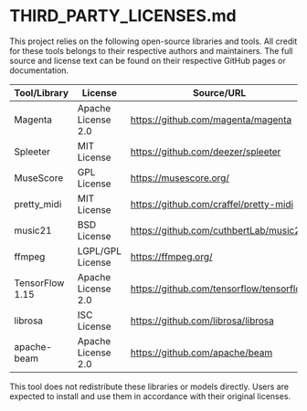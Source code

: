 # THIRD_PARTY_LICENSES.md

This project relies on the following open-source libraries and tools. All credit for these tools belongs to their respective authors and maintainers. The full source and license text can be found on their respective GitHub pages or documentation.

| Tool/Library     | License            | Source/URL                                      |
|------------------|--------------------|-------------------------------------------------|
| Magenta          | Apache License 2.0 | https://github.com/magenta/magenta             |
| Spleeter         | MIT License        | https://github.com/deezer/spleeter              |
| MuseScore        | GPL License        | https://musescore.org/                          |
| pretty_midi      | MIT License        | https://github.com/craffel/pretty-midi          |
| music21          | BSD License        | https://github.com/cuthbertLab/music21          |
| ffmpeg           | LGPL/GPL License   | https://ffmpeg.org/                             |
| TensorFlow 1.15  | Apache License 2.0 | https://github.com/tensorflow/tensorflow        |
| librosa          | ISC License        | https://github.com/librosa/librosa              |
| apache-beam      | Apache License 2.0 | https://github.com/apache/beam                  |

This tool does not redistribute these libraries or models directly. Users are expected to install and use them in accordance with their original licenses.
